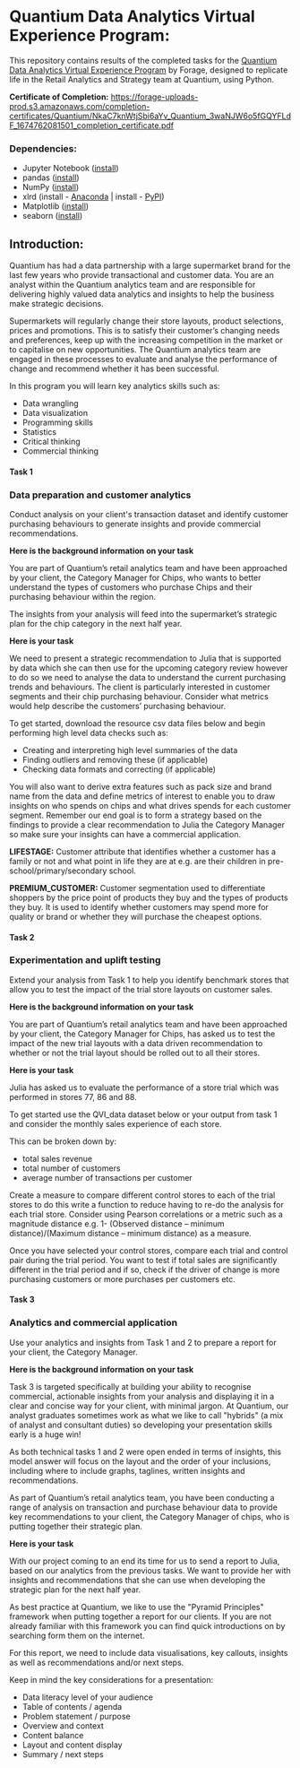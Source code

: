 # Quantium Data Analytics Virtual Experience Program:

This repository contains results of the completed tasks for the [Quantium Data Analytics Virtual Experience Program](https://www.theforage.com/virtual-internships/prototype/NkaC7knWtjSbi6aYv/Data-Analytics) by Forage, designed to replicate life in the Retail Analytics and Strategy team at Quantium, using Python.

**Certificate of Completion:** https://forage-uploads-prod.s3.amazonaws.com/completion-certificates/Quantium/NkaC7knWtjSbi6aYv_Quantium_3waNJW6o5fGQYFLdF_1674762081501_completion_certificate.pdf

### Dependencies:

* Jupyter Notebook ([install](https://docs.jupyter.org/en/latest/install.html))
* pandas ([install](https://pandas.pydata.org/docs/getting_started/install.html))
* NumPy ([install](https://numpy.org/install/))
* xlrd (install - [Anaconda](https://anaconda.org/anaconda/xlrd) | install - [PyPI](https://pypi.org/project/xlrd/))
* Matplotlib ([install](https://matplotlib.org/stable/users/installing/index.html))
* seaborn ([install](https://seaborn.pydata.org/installing.html))

## Introduction:

Quantium has had a data partnership with a large supermarket brand for the last few years who provide transactional and customer data. You are an analyst within the Quantium analytics team and are responsible for delivering highly valued data analytics and insights to help the business make strategic decisions.

Supermarkets will regularly change their store layouts, product selections, prices and promotions. This is to satisfy their customer’s changing needs and preferences, keep up with the increasing competition in the market or to capitalise on new opportunities. The Quantium analytics team are engaged in these processes to evaluate and analyse the performance of change and recommend whether it has been successful. 

In this program you will learn key analytics skills such as:

* Data wrangling
* Data visualization
* Programming skills
* Statistics
* Critical thinking
* Commercial thinking

#### Task 1

### Data preparation and customer analytics

Conduct analysis on your client's transaction dataset and identify customer purchasing behaviours to generate insights and provide commercial recommendations.

**Here is the background information on your task**

You are part of Quantium’s retail analytics team and have been approached by your client, the Category Manager for Chips, who wants to better understand the types of customers who purchase Chips and their purchasing behaviour within the region.

The insights from your analysis will feed into the supermarket’s strategic plan for the chip category in the next half year.

**Here is your task**

We need to present a strategic recommendation to Julia that is supported by data which she can then use for the upcoming category review however to do so we need to analyse the data to understand the current purchasing trends and behaviours. The client is particularly interested in customer segments and their chip purchasing behaviour. Consider what metrics would help describe the customers’ purchasing behaviour. 

To get started, download the resource csv data files below and begin performing high level data checks such as:

* Creating and interpreting high level summaries of the data
* Finding outliers and removing these (if applicable)
* Checking data formats and correcting (if applicable)

You will also want to derive extra features such as pack size and brand name from the data and define metrics of interest to enable you to draw insights on who spends on chips and what drives spends for each customer segment. Remember our end goal is to form a strategy based on the findings to provide a clear recommendation to Julia the Category Manager so make sure your insights can have a commercial application.

**LIFESTAGE:** Customer attribute that identifies whether a customer has a family or not and what point in life they are at e.g. are their children in pre-school/primary/secondary school.

**PREMIUM_CUSTOMER:** Customer segmentation used to differentiate shoppers by the price point of products they buy and the types of products they buy. It is used to identify whether customers may spend more for quality or brand or whether they will purchase the cheapest options.

#### Task 2

### Experimentation and uplift testing

Extend your analysis from Task 1 to help you identify benchmark stores that allow you to test the impact of the trial store layouts on customer sales.

**Here is the background information on your task**

You are part of Quantium’s retail analytics team and have been approached by your client, the Category Manager for Chips, has asked us to test the impact of the new trial layouts with a data driven recommendation to whether or not the trial layout should be rolled out to all their stores.

**Here is your task**

Julia has asked us to evaluate the performance of a store trial which was performed in stores 77, 86 and 88.

To get started use the QVI_data dataset below or your output from task 1 and consider the monthly sales experience of each store. 

This can be broken down by:
* total sales revenue
* total number of customers
* average number of transactions per customer

Create a measure to compare different control stores to each of the trial stores to do this write a function to reduce having to re-do the analysis for each trial store. Consider using Pearson correlations or a metric such as a magnitude distance e.g. 1- (Observed distance – minimum distance)/(Maximum distance – minimum distance) as a measure.

Once you have selected your control stores, compare each trial and control pair during the trial period. You want to test if total sales are significantly different in the trial period and if so, check if the driver of change is more purchasing customers or more purchases per customers etc.

#### Task 3

### Analytics and commercial application

Use your analytics and insights from Task 1 and 2 to prepare a report for your client, the Category Manager.

**Here is the background information on your task**

Task 3 is targeted specifically at building your ability to recognise commercial, actionable insights from your analysis and displaying it in a clear and concise way for your client, with minimal jargon. At Quantium, our analyst graduates sometimes work as what we like to call "hybrids" (a mix of analyst and consultant duties) so developing your presentation skills early is a huge win!

As both technical tasks 1 and 2 were open ended in terms of insights, this model answer will focus on the layout and the order of your inclusions, including where to include graphs, taglines, written insights and recommendations.

As part of Quantium’s retail analytics team, you have been conducting a range of analysis on transaction and purchase behaviour data to provide key recommendations to your client, the Category Manager of chips, who is putting together their strategic plan.

**Here is your task**

With our project coming to an end its time for us to send a report to Julia, based on our analytics from the previous tasks. We want to provide her with insights and recommendations that she can use when developing the strategic plan for the next half year.

As best practice at Quantium, we like to use the "Pyramid Principles" framework when putting together a report for our clients. If you are not already familiar with this framework you can find quick introductions on by searching form them on the internet.

For this report, we need to include data visualisations, key callouts, insights as well as recommendations and/or next steps.

Keep in mind the key considerations for a presentation:

* Data literacy level of your audience
* Table of contents / agenda
* Problem statement / purpose
* Overview and context
* Content balance
* Layout and content display
* Summary / next steps
